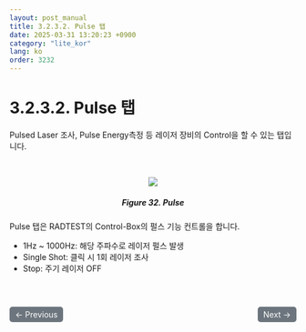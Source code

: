 ```yaml
---
layout: post_manual
title: 3.2.3.2.	Pulse 탭
date: 2025-03-31 13:20:23 +0900
category: "lite_kor"
lang: ko
order: 3232
---
```


# 3.2.3.2. Pulse 탭

Pulsed Laser 조사, Pulse Energy측정 등 레이저 장비의 Control을 할 수 있는 탭입니다.

<br/> <!-- 한줄 띄기 -->

<!-- 중앙 정렬 이미지 -->
<p align="center"> 
  <img src="/assets/Chapter-3/Pulse.png">
</p>

<!-- 이미지 설명 -->
<div align="center"> 
<h5>Figure 32. Pulse</h5>
</div>

Pulse 탭은 RADTEST의 Control-Box의 펄스 기능 컨트롤을 합니다.
-	1Hz ~ 1000Hz: 해당 주파수로 레이저 펄스 발생
-	Single Shot: 클릭 시 1회 레이저 조사
-	Stop: 주기 레이저 OFF

<!-- 이전/다음 페이지 버튼 -->
<br/>
<br/>
<div style="display: flex; justify-content: space-between; align-items: center; margin-top: 10;">
  <!-- 이전 페이지 버튼 -->
  <a href="/manuals/manuals_lite_kor/Chapter 3/Chapter 3-2-3-1/" class="btn btn-primary" style="display: inline-block; padding: 5px 10px; background-color: #6c757d; color: white; text-decoration: none; border-radius: 5px;">
    ← Previous
  </a>

  <!-- 다음 페이지 버튼 -->
  <a href="/manuals/manuals_lite_kor/Chapter 3/Chapter 3-2-3-3/" class="btn btn-primary" style="display: inline-block; padding: 5px 10px; background-color: #6c757d; color: white; text-decoration: none; border-radius: 5px;">
    Next →
  </a>
</div>